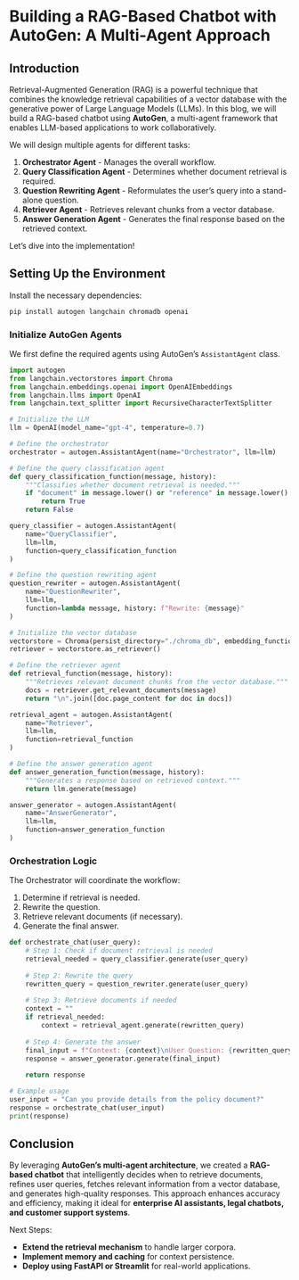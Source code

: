 # Building a RAG-Based Chatbot with AutoGen: A Multi-Agent Approach

## Introduction
Retrieval-Augmented Generation (RAG) is a powerful technique that combines the knowledge retrieval capabilities of a vector database with the generative power of Large Language Models (LLMs). In this blog, we will build a RAG-based chatbot using **AutoGen**, a multi-agent framework that enables LLM-based applications to work collaboratively.

We will design multiple agents for different tasks:
1. **Orchestrator Agent** - Manages the overall workflow.
2. **Query Classification Agent** - Determines whether document retrieval is required.
3. **Question Rewriting Agent** - Reformulates the user’s query into a stand-alone question.
4. **Retriever Agent** - Retrieves relevant chunks from a vector database.
5. **Answer Generation Agent** - Generates the final response based on the retrieved context.

Let’s dive into the implementation!

## Setting Up the Environment
Install the necessary dependencies:
```bash
pip install autogen langchain chromadb openai
```

### Initialize AutoGen Agents

We first define the required agents using AutoGen’s `AssistantAgent` class.

```python
import autogen
from langchain.vectorstores import Chroma
from langchain.embeddings.openai import OpenAIEmbeddings
from langchain.llms import OpenAI
from langchain.text_splitter import RecursiveCharacterTextSplitter

# Initialize the LLM
llm = OpenAI(model_name="gpt-4", temperature=0.7)

# Define the orchestrator
orchestrator = autogen.AssistantAgent(name="Orchestrator", llm=llm)

# Define the query classification agent
def query_classification_function(message, history):
    """Classifies whether document retrieval is needed."""
    if "document" in message.lower() or "reference" in message.lower():
        return True
    return False

query_classifier = autogen.AssistantAgent(
    name="QueryClassifier",
    llm=llm,
    function=query_classification_function
)

# Define the question rewriting agent
question_rewriter = autogen.AssistantAgent(
    name="QuestionRewriter",
    llm=llm,
    function=lambda message, history: f"Rewrite: {message}"
)

# Initialize the vector database
vectorstore = Chroma(persist_directory="./chroma_db", embedding_function=OpenAIEmbeddings())
retriever = vectorstore.as_retriever()

# Define the retriever agent
def retrieval_function(message, history):
    """Retrieves relevant document chunks from the vector database."""
    docs = retriever.get_relevant_documents(message)
    return "\n".join([doc.page_content for doc in docs])

retrieval_agent = autogen.AssistantAgent(
    name="Retriever",
    llm=llm,
    function=retrieval_function
)

# Define the answer generation agent
def answer_generation_function(message, history):
    """Generates a response based on retrieved context."""
    return llm.generate(message)

answer_generator = autogen.AssistantAgent(
    name="AnswerGenerator",
    llm=llm,
    function=answer_generation_function
)
```

### Orchestration Logic
The Orchestrator will coordinate the workflow:
1. Determine if retrieval is needed.
2. Rewrite the question.
3. Retrieve relevant documents (if necessary).
4. Generate the final answer.

```python
def orchestrate_chat(user_query):
    # Step 1: Check if document retrieval is needed
    retrieval_needed = query_classifier.generate(user_query)
    
    # Step 2: Rewrite the query
    rewritten_query = question_rewriter.generate(user_query)
    
    # Step 3: Retrieve documents if needed
    context = ""
    if retrieval_needed:
        context = retrieval_agent.generate(rewritten_query)
    
    # Step 4: Generate the answer
    final_input = f"Context: {context}\nUser Question: {rewritten_query}"
    response = answer_generator.generate(final_input)
    
    return response

# Example usage
user_input = "Can you provide details from the policy document?"
response = orchestrate_chat(user_input)
print(response)
```

## Conclusion
By leveraging **AutoGen’s multi-agent architecture**, we created a **RAG-based chatbot** that intelligently decides when to retrieve documents, refines user queries, fetches relevant information from a vector database, and generates high-quality responses. This approach enhances accuracy and efficiency, making it ideal for **enterprise AI assistants, legal chatbots, and customer support systems**.

Next Steps:
- **Extend the retrieval mechanism** to handle larger corpora.
- **Implement memory and caching** for context persistence.
- **Deploy using FastAPI or Streamlit** for real-world applications.
